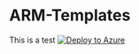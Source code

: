 # ARM-Templates
This is a test
[![Deploy to Azure](http://azuredeploy.net/deploybutton.png)](https://azuredeploy.net/)
